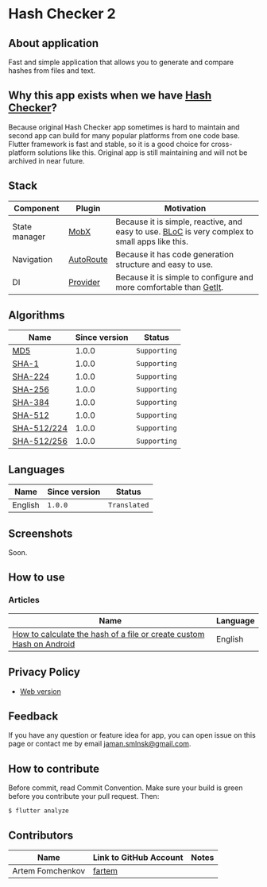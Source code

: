 # Hash Checker 2

## About application

Fast and simple application that allows you to generate and compare hashes from files and text.

## Why this app exists when we have [Hash Checker](https://github.com/hash-checker/hash-checker)?

Because original Hash Checker app sometimes is hard to maintain and second app can build for many popular platforms from
one code base. Flutter framework is fast and stable, so it is a good choice for cross-platform solutions like this.
Original app is still maintaining and will not be archived in near future.

## Stack

| Component     | Plugin                                  | Motivation                                                                                                             |
|---------------|-----------------------------------------|------------------------------------------------------------------------------------------------------------------------|
| State manager | [MobX](https://pub.dev/mobx)            | Because it is simple, reactive, and easy to use. [BLoC](https://pub.dev/bloc) is very complex to small apps like this. |
| Navigation    | [AutoRoute](https://pub.dev/auto_route) | Because it has code generation structure and easy to use.                                                              |
| DI            | [Provider](https://pub.dev/provider)    | Because it is simple to configure and more comfortable than [GetIt](https://pub.dev/get_it).                           |

## Algorithms

| Name                                               | Since version | Status       |
|----------------------------------------------------|---------------|--------------|
| [MD5](https://en.wikipedia.org/wiki/MD5)           | 1.0.0         | `Supporting` |
| [SHA-1](https://en.wikipedia.org/wiki/SHA-1)       | 1.0.0         | `Supporting` |
| [SHA-224](https://en.wikipedia.org/wiki/SHA-2)     | 1.0.0         | `Supporting` |
| [SHA-256](https://en.wikipedia.org/wiki/SHA-2)     | 1.0.0         | `Supporting` |
| [SHA-384](https://en.wikipedia.org/wiki/SHA-2)     | 1.0.0         | `Supporting` |
| [SHA-512](https://en.wikipedia.org/wiki/SHA-2)     | 1.0.0         | `Supporting` |
| [SHA-512/224](https://en.wikipedia.org/wiki/SHA-2) | 1.0.0         | `Supporting` |
| [SHA-512/256](https://en.wikipedia.org/wiki/SHA-2) | 1.0.0         | `Supporting` |

## Languages

| Name    | Since version | Status       |
|---------|---------------|--------------|
| English | `1.0.0`       | `Translated` |

## Screenshots

Soon.

## How to use

### Articles

| Name                                                                                                                                                                               | Language |
|------------------------------------------------------------------------------------------------------------------------------------------------------------------------------------|----------|
| [How to calculate the hash of a file or create custom Hash on Android](https://www.how2shout.com/how-to/how-to-calculate-the-hash-of-a-file-or-create-custom-hash-on-android.html) | English  |

## Privacy Policy

- [Web version](https://hash-checker.github.io/hash-checker-2-privacy-policy.io/)

## Feedback

If you have any question or feature idea for app, you can open issue on this page or contact me by email
jaman.smlnsk@gmail.com.

## How to contribute

Before commit, read Commit Convention. Make sure your build is green before you contribute your pull request. Then:

```shell
$ flutter analyze
```

## Contributors

| Name             | Link to GitHub Account              | Notes |
|------------------|-------------------------------------|-------|
| Artem Fomchenkov | [fartem](https://github.com/fartem) |       |
